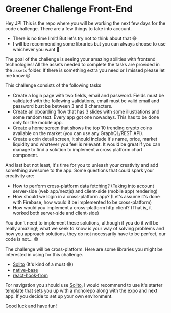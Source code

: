 # Greener Challenge Front-End

Hey JP! This is the repo where you will be working the next few days for the code challenge. There are a few things to take into account.

- There is no time limit! But let's try not to think about that 😅
- I will be recommending some libraries but you can always choose to use whichever you want 💅

The goal of the challenge is seeing your amazing abilities with frontend technologies! All the assets needed to complete the tasks are provided in the `assets` folder. If there is something extra you need or I missed please let me know 😃

This challenge consists of the following tasks

- Create a login page with two fields, email and password. Fields must be validated with the following validations, email must be valid email and password bust be between 3 and 8 characters.
- Create an oboarding flow that has 3 slides with some illustrations and some random text. Every app got one nowadays. This has to be done only for the mobile app.
- Create a home screen that shows the top 10 trending crypto coins available on the market (you can use any GraphQL/REST API).
- Create a coin detail screen, it should include it's name, price, market liquidity and whatever you feel is relevant. It would be great if you can manage to find a solution to implement a cross platform chart component.

And last but not least, it's time for you to unleash your creativity and add something awesome to the app. Some questions that could spark your creativity are:

- How to perform cross-platform data fetching? (Taking into account server-side (web app/nextjs) and client-side (mobile app) rendering)
- How should we login in a cross-platform app? (Let's assume it's done with Firebase, how would it be implemented to be cross-platform)
- How would you implement a cross-platform http client? (That is, it worked both server-side and client-side)

You don't need to implement these solutions, although if you do it will be really amazing!; what we seek to know is your way of solving problems and how you approach solutions, they do not necessarily have to be perfect, our code is not... 😅

The challenge will be cross-platform. Here are some libraries you might be interested in using for this challenge.

- [Solito](https://solito.dev) (It's kind of a must 😂)
- [native-base](https://nativebase.io/)
- [react-hook-from](https://react-hook-form.com/)

For navigation you should use [Solito](https://solito.dev), I would recommend to use it's starter template that sets you up with a monorepo along with the expo and next app. If you decide to set up your own environment.

Good luck and have fun!
